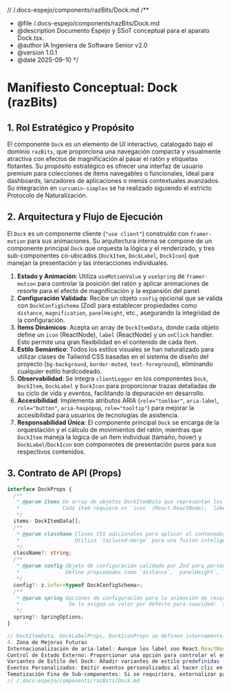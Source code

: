 // /.docs-espejo/components/razBits/Dock.md
/**
 * @file /.docs-espejo/components/razBits/Dock.md
 * @description Documento Espejo y SSoT conceptual para el aparato Dock.tsx.
 * @author IA Ingeniera de Software Senior v2.0
 * @version 1.0.1
 * @date 2025-09-10
 */
# Manifiesto Conceptual: Dock (razBits)

## 1. Rol Estratégico y Propósito

El componente `Dock` es un elemento de UI interactivo, catalogado bajo el dominio `razBits`, que proporciona una navegación compacta y visualmente atractiva con efectos de magnificación al pasar el ratón y etiquetas flotantes. Su propósito estratégico es ofrecer una interfaz de usuario premium para colecciones de ítems navegables o funcionales, ideal para dashboards, lanzadores de aplicaciones o menús contextuales avanzados. Su integración en `curcumin-simplex` se ha realizado siguiendo el estricto Protocolo de Naturalización.

## 2. Arquitectura y Flujo de Ejecución

El `Dock` es un componente cliente (`"use client"`) construido con `framer-motion` para sus animaciones. Su arquitectura interna se compone de un componente principal `Dock` que orquesta la lógica y el renderizado, y tres sub-componentes co-ubicados (`DockItem`, `DockLabel`, `DockIcon`) que manejan la presentación y las interacciones individuales.

1.  **Estado y Animación**: Utiliza `useMotionValue` y `useSpring` de `framer-motion` para controlar la posición del ratón y aplicar animaciones de resorte para el efecto de magnificación y la expansión del panel.
2.  **Configuración Validada**: Recibe un objeto `config` opcional que se valida con `DockConfigSchema` (Zod) para establecer propiedades como `distance`, `magnification`, `panelHeight`, etc., asegurando la integridad de la configuración.
3.  **Ítems Dinámicos**: Acepta un array de `DockItemData`, donde cada objeto define un `icon` (ReactNode), `label` (ReactNode) y un `onClick` handler. Esto permite una gran flexibilidad en el contenido de cada ítem.
4.  **Estilo Semántico**: Todos los estilos visuales se han naturalizado para utilizar clases de Tailwind CSS basadas en el sistema de diseño del proyecto (`bg-background`, `border-muted`, `text-foreground`), eliminando cualquier estilo hardcodeado.
5.  **Observabilidad**: Se integra `clientLogger` en los componentes `Dock`, `DockItem`, `DockLabel` y `DockIcon` para proporcionar trazas detalladas de su ciclo de vida y eventos, facilitando la depuración en desarrollo.
6.  **Accesibilidad**: Implementa atributos ARIA (`role="toolbar"`, `aria-label`, `role="button"`, `aria-haspopup`, `role="tooltip"`) para mejorar la accesibilidad para usuarios de tecnologías de asistencia.
7.  **Responsabilidad Única**: El componente principal `Dock` se encarga de la orquestación y el cálculo de movimientos del ratón, mientras que `DockItem` maneja la lógica de un ítem individual (tamaño, hover) y `DockLabel`/`DockIcon` son componentes de presentación puros para sus respectivos contenidos.

## 3. Contrato de API (Props)

```typescript
interface DockProps {
  /**
   * @param items Un array de objetos DockItemData que representan los elementos del Dock.
   *              Cada ítem requiere un `icon` (React.ReactNode), `label` (React.ReactNode) y `onClick` handler.
   */
  items: DockItemData[];
  /**
   * @param className Clases CSS adicionales para aplicar al contenedor principal del Dock.
   *                  Utiliza `tailwind-merge` para una fusión inteligente de clases.
   */
  className?: string;
  /**
   * @param config Objeto de configuración validado por Zod para personalizar el comportamiento y los estilos.
   *               Define propiedades como `distance`, `panelHeight`, `baseItemSize`, `dockHeight`, `magnification`.
   */
  config?: z.infer<typeof DockConfigSchema>;
  /**
   * @param spring Opciones de configuración para la animación de resorte (magnificación).
   *                Se le asigna un valor por defecto para suavidad: `{ mass: 0.1, stiffness: 150, damping: 12 }`.
   */
  spring?: SpringOptions;
}

// DockItemData, DockLabelProps, DockIconProps se definen internamente.
4. Zona de Mejoras Futuras
Internacionalización de aria-label: Aunque los label son React.ReactNode, el aria-label del botón principal del Dock podría ser internacionalizado a través del dock.i18n.json.
Control de Estado Externo: Proporcionar una opción para controlar el estado de isHovered desde fuera del componente Dock, permitiendo integraciones más complejas o la pausa programática de efectos.
Variantes de Estilo del Dock: Añadir variantes de estilo predefinidas (ej. variant="glass" | "solid") para el Dock, encapsulando conjuntos de clases de Tailwind para diferentes apariencias.
Eventos Personalizados: Emitir eventos personalizados al hacer clic en un ítem del Dock para una mayor observabilidad o integración con sistemas de tracking avanzados.
Tematización Fina de Sub-componentes: Si se requiriera, externalizar partes del esquema de Zod para permitir una tematización más granular de DockItem o DockLabel (ej. colores de borde en hover, tamaños de fuente específicos).
// /.docs-espejo/components/razBits/Dock.md